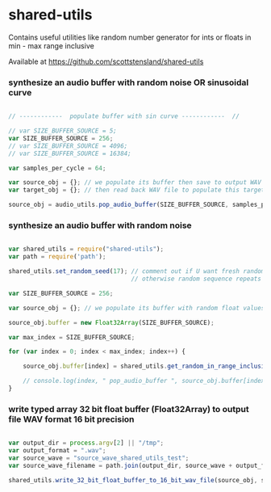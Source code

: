 shared-utils
===========

Contains useful utilities like random number generator for ints or floats in min - max range inclusive


Available at https://github.com/scottstensland/shared-utils




### synthesize an audio buffer with random noise OR sinusoidal curve

```js

// ------------  populate buffer with sin curve ------------  //

// var SIZE_BUFFER_SOURCE = 5;
var SIZE_BUFFER_SOURCE = 256;
// var SIZE_BUFFER_SOURCE = 4096;
// var SIZE_BUFFER_SOURCE = 16384;

var samples_per_cycle = 64;

var source_obj = {}; // we populate its buffer then save to output WAV file 
var target_obj = {}; // then read back WAV file to populate this target buffer then do curve diff to confirm curves match

source_obj = audio_utils.pop_audio_buffer(SIZE_BUFFER_SOURCE, samples_per_cycle);

```


### synthesize an audio buffer with random noise

```js

var shared_utils = require("shared-utils");
var path = require('path');

shared_utils.set_random_seed(17); // comment out if U want fresh random sequence for each run 
                                  // otherwise random sequence repeats across subsequent runs of this script

var SIZE_BUFFER_SOURCE = 256;

var source_obj = {}; // we populate its buffer with random float values then save to output WAV file 

source_obj.buffer = new Float32Array(SIZE_BUFFER_SOURCE);

var max_index = SIZE_BUFFER_SOURCE;

for (var index = 0; index < max_index; index++) {

    source_obj.buffer[index] = shared_utils.get_random_in_range_inclusive_float(-1.0, 1.0);

    // console.log(index, " pop_audio_buffer ", source_obj.buffer[index]);
}

```

### write typed array 32 bit float buffer (Float32Array) to output file WAV format 16 bit precision

```js

var output_dir = process.argv[2] || "/tmp";
var output_format = ".wav";
var source_wave = "source_wave_shared_utils_test";
var source_wave_filename = path.join(output_dir, source_wave + output_format);

shared_utils.write_32_bit_float_buffer_to_16_bit_wav_file(source_obj, source_wave_filename);

```

















































